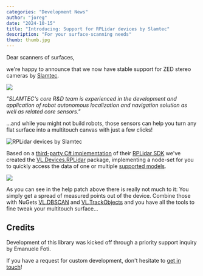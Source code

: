 ```yaml
---
categories: "Development News"
author: "joreg"
date: "2024-10-15"
title: "Introducing: Support for RPLidar devices by Slamtec"
description: "For your surface-scanning needs"
thumb: thumb.jpg
---
```


Dear scanners of surfaces,

we're happy to announce that we now have stable support for ZED stereo cameras by [Slamtec](https://www.slamtec.com/).

[![](header-logo.png)](https://www.slamtec.com/)

*"SLAMTEC's core R&D team is experienced in the development and application of robot autonomous localization and navigation solution as well as related core sensors."*

...and while you might not build robots, those sensors can help you turn any flat surface into a multitouch canvas with just a few clicks!

![RPLidar devices by Slamtec](2024-10-10-22-55-11.png)

Based on a [third-party C# implementation](https://www.nuget.org/packages/RPLidar4Net.IO) of their [RPLidar SDK](https://github.com/slamtec/rplidar_sdk) we've created the [VL.Devices.RPLidar](https://www.nuget.org/packages/VL.Devices.RPLidar) package, implementing a node-set for you to quickly access the data of one or multiple [supported models](https://github.com/slamtec/rplidar_sdk?tab=readme-ov-file#supported-platforms). 

![](2024-10-15-09-48-49.png)

As you can see in the help patch above there is really not much to it: You simply get a spread of measured points out of the device. Combine those with NuGets [VL.DBSCAN](https://www.nuget.org/packages/VL.DBSCAN) and [VL.TrackObjects](https://www.nuget.org/packages/VL.TrackObjects) and you have all the tools to fine tweak your multitouch surface...

## Credits

Development of this library was kicked off through a priority support inquiry by Emanuele Foti.

If you have a request for custom development, don't hesitate to [get in touch](mailto:devvvvs@vvvv.org)!